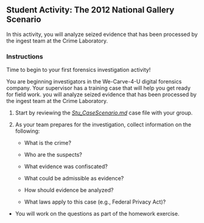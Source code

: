 ## Student Activity: The 2012 National Gallery Scenario

In this activity, you will analyze seized evidence that has been processed by the ingest team at the Crime Laboratory. 

### Instructions 

Time to begin to your first forensics investigation activity! 

You are beginning investigators in the We-Carve-4-U digital forensics company. Your supervisor has a training case that will help you get ready for field work.  you will analyze seized evidence that has been processed by the ingest team at the Crime Laboratory.

1. Start by reviewing the [*Stu_CaseScenario.md*](Activities/Stu_CaseScenario/The-2012-National-Gallery-Scenario.pdf) case file with your group.

2. As your team prepares for the investigation, collect information on the following:

   * What is the crime?

   * Who are the suspects?

   * What evidence was confiscated?

   * What could be admissible as evidence?

   * How should evidence be analyzed?

   * What laws apply to this case (e.g., Federal Privacy Act)?

* You will work on the questions as part of the homework exercise.
